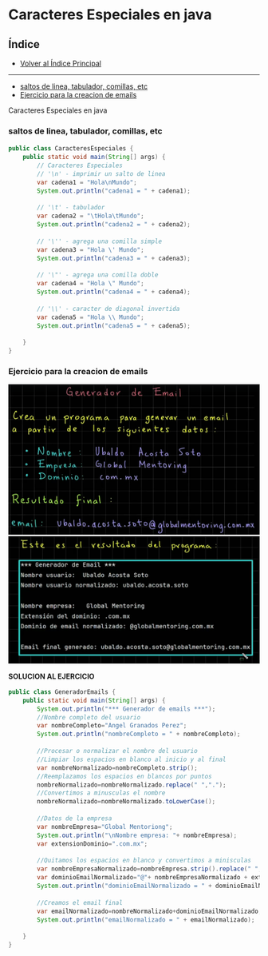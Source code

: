 # Caracteres Especiales en java

## Índice

- [Volver al Índice Principal](index.md)
---
- [saltos de linea, tabulador, comillas, etc](#saltos-de-linea,-tabulador,-comillas,-etc)
- [Ejercicio para la creacion de emails](#ejercicio-para-la-creacion-de-emails)


Caracteres Especiales en java
### saltos de linea, tabulador, comillas, etc

```java
public class CaracteresEspeciales {
    public static void main(String[] args) {
        // Caracteres Especiales
        // '\n' - imprimir un salto de linea
        var cadena1 = "Hola\nMundo";
        System.out.println("cadena1 = " + cadena1);

        // '\t' - tabulador
        var cadena2 = "\tHola\tMundo";
        System.out.println("cadena2 = " + cadena2);

        // '\'' - agrega una comilla simple
        var cadena3 = "Hola \' Mundo";
        System.out.println("cadena3 = " + cadena3);

        // '\"' - agrega una comilla doble
        var cadena4 = "Hola \" Mundo";
        System.out.println("cadena4 = " + cadena4);

        // '\\' - caracter de diagonal invertida
        var cadena5 = "Hola \\ Mundo";
        System.out.println("cadena5 = " + cadena5);

    }
}
```

### Ejercicio para la creacion de emails

![imagen](referencias/generadoremail.png "ejercicios")
![imagen](referencias/generadoremail2.png "ejercicios")

**SOLUCION AL EJERCICIO**

```java
public class GeneradorEmails {
    public static void main(String[] args) {
        System.out.println("*** Generador de emails ***");
        //Nombre completo del usuario
        var nombreCompleto="Angel Granados Perez";
        System.out.println("nombreCompleto = " + nombreCompleto);

        //Procesar o normalizar el nombre del usuario
        //Limpiar los espacios en blanco al inicio y al final
        var nombreNormalizado=nombreCompleto.strip();
        //Reemplazamos los espacios en blancos por puntos
        nombreNormalizado=nombreNormalizado.replace(" ",".");
        //Convertimos a minusculas el nombre
        nombreNormalizado=nombreNormalizado.toLowerCase();

        //Datos de la empresa
        var nombreEmpresa="Global Mentoriong";
        System.out.println("\nNombre empresa: "+ nombreEmpresa);
        var extensionDominio=".com.mx";

        //Quitamos los espacios en blanco y convertimos a minisculas
        var nombreEmpresaNormalizado=nombreEmpresa.strip().replace(" ",".").toLowerCase();
        var dominioEmailNormalizado="@"+ nombreEmpresaNormalizado + extensionDominio;
        System.out.println("dominioEmailNormalizado = " + dominioEmailNormalizado);
        
        //Creamos el email final
        var emailNormalizado=nombreNormalizado+dominioEmailNormalizado;
        System.out.println("emailNormalizado = " + emailNormalizado);

    }
}
```